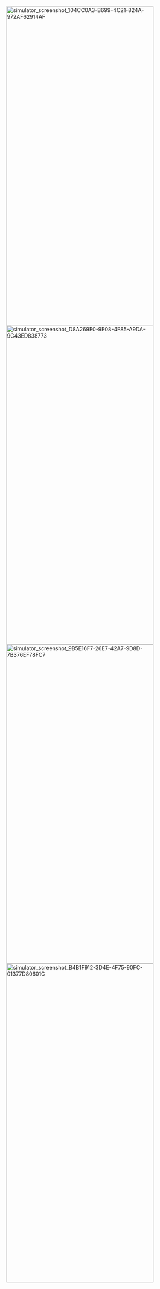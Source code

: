 <img src="https://github.com/Hungtnq911/Hike/assets/43258226/063c2aa5-b505-42ca-90a2-fc2c3c31a8cc" alt="simulator_screenshot_104CC0A3-B699-4C21-824A-972AF62914AF" width="390" height="844">

<img src="https://github.com/Hungtnq911/Hike/assets/43258226/1cbd09e1-b26e-4276-8ea0-533ccd3beb1a" alt="simulator_screenshot_D8A269E0-9E08-4F85-A9DA-9C43ED838773" width="390" height="844">

<img src="https://github.com/Hungtnq911/Hike/assets/43258226/2f0a2a4d-88de-434a-887c-7fc7e5ed21f2" alt="simulator_screenshot_9B5E16F7-26E7-42A7-9D8D-7B376EF78FC7" width="390" height="844">

<img src="https://github.com/Hungtnq911/Hike/assets/43258226/c63bd0e5-9303-4a15-b94a-f9a4164de9ea" alt="simulator_screenshot_B4B1F912-3D4E-4F75-90FC-01377D80601C" width="390" height="844">

